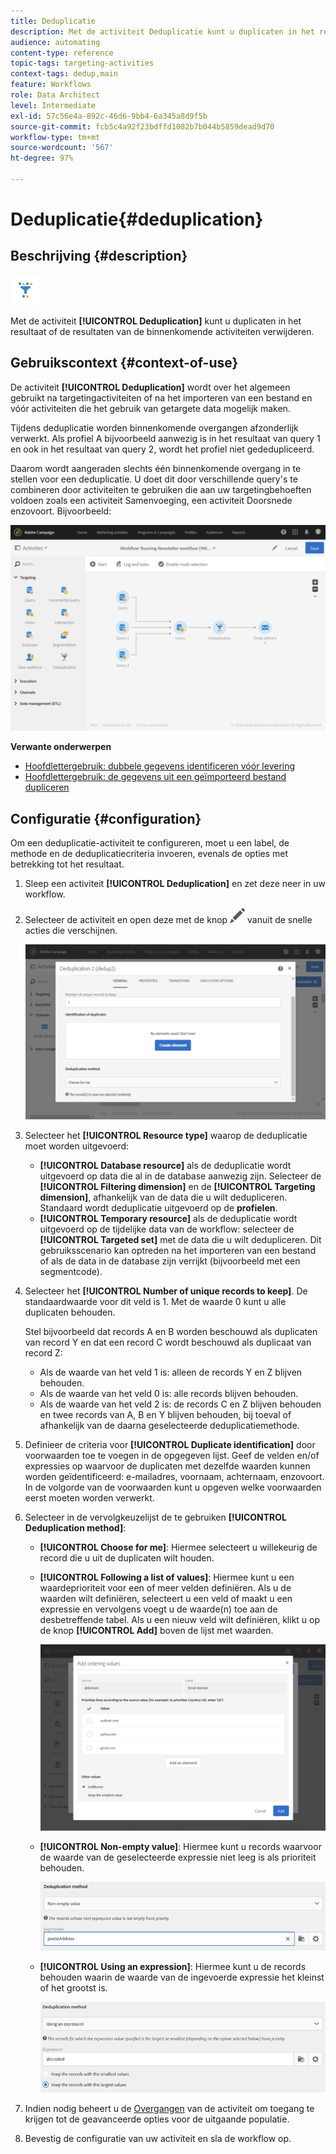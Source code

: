 ```yaml
---
title: Deduplicatie
description: Met de activiteit Deduplicatie kunt u duplicaten in het resultaat of de resultaten van de binnenkomende activiteiten verwijderen.
audience: automating
content-type: reference
topic-tags: targeting-activities
context-tags: dedup,main
feature: Workflows
role: Data Architect
level: Intermediate
exl-id: 57c56e4a-892c-46d6-9bb4-6a345a8d9f5b
source-git-commit: fcb5c4a92f23bdffd1082b7b044b5859dead9d70
workflow-type: tm+mt
source-wordcount: '567'
ht-degree: 97%

---
```


# Deduplicatie{#deduplication}

## Beschrijving {#description}

![](assets/deduplication.png)

Met de activiteit **[!UICONTROL Deduplication]** kunt u duplicaten in het resultaat of de resultaten van de binnenkomende activiteiten verwijderen.

## Gebruikscontext {#context-of-use}

De activiteit **[!UICONTROL Deduplication]** wordt over het algemeen gebruikt na targetingactiviteiten of na het importeren van een bestand en vóór activiteiten die het gebruik van getargete data mogelijk maken.

Tijdens deduplicatie worden binnenkomende overgangen afzonderlijk verwerkt. Als profiel A bijvoorbeeld aanwezig is in het resultaat van query 1 en ook in het resultaat van query 2, wordt het profiel niet gededupliceerd.

Daarom wordt aangeraden slechts één binnenkomende overgang in te stellen voor een deduplicatie. U doet dit door verschillende query&#39;s te combineren door activiteiten te gebruiken die aan uw targetingbehoeften voldoen zoals een activiteit Samenvoeging, een activiteit Doorsnede enzovoort. Bijvoorbeeld:

![](assets/dedup_bonnepratique.png)

**Verwante onderwerpen**

* [Hoofdlettergebruik: dubbele gegevens identificeren vóór levering](../../automating/using/identifying-duplicated-before-delivery.md)
* [Hoofdlettergebruik: de gegevens uit een geïmporteerd bestand dupliceren](../../automating/using/deduplicating-data-imported-file.md)

## Configuratie {#configuration}

Om een deduplicatie-activiteit te configureren, moet u een label, de methode en de deduplicatiecriteria invoeren, evenals de opties met betrekking tot het resultaat.

1. Sleep een activiteit **[!UICONTROL Deduplication]** en zet deze neer in uw workflow.
1. Selecteer de activiteit en open deze met de knop ![](assets/edit_darkgrey-24px.png) vanuit de snelle acties die verschijnen.

   ![](assets/deduplication_1.png)

1. Selecteer het **[!UICONTROL Resource type]** waarop de deduplicatie moet worden uitgevoerd:

   * **[!UICONTROL Database resource]** als de deduplicatie wordt uitgevoerd op data die al in de database aanwezig zijn. Selecteer de **[!UICONTROL Filtering dimension]** en de **[!UICONTROL Targeting dimension]**, afhankelijk van de data die u wilt dedupliceren. Standaard wordt deduplicatie uitgevoerd op de **profielen**.
   * **[!UICONTROL Temporary resource]** als de deduplicatie wordt uitgevoerd op de tijdelijke data van de workflow: selecteer de **[!UICONTROL Targeted set]** met de data die u wilt dedupliceren. Dit gebruiksscenario kan optreden na het importeren van een bestand of als de data in de database zijn verrijkt (bijvoorbeeld met een segmentcode).

1. Selecteer het **[!UICONTROL Number of unique records to keep]**. De standaardwaarde voor dit veld is 1. Met de waarde 0 kunt u alle duplicaten behouden.

   Stel bijvoorbeeld dat records A en B worden beschouwd als duplicaten van record Y en dat een record C wordt beschouwd als duplicaat van record Z:

   * Als de waarde van het veld 1 is: alleen de records Y en Z blijven behouden.
   * Als de waarde van het veld 0 is: alle records blijven behouden.
   * Als de waarde van het veld 2 is: de records C en Z blijven behouden en twee records van A, B en Y blijven behouden, bij toeval of afhankelijk van de daarna geselecteerde deduplicatiemethode.

1. Definieer de criteria voor **[!UICONTROL Duplicate identification]** door voorwaarden toe te voegen in de opgegeven lijst. Geef de velden en/of expressies op waarvoor de duplicaten met dezelfde waarden kunnen worden geïdentificeerd: e-mailadres, voornaam, achternaam, enzovoort. In de volgorde van de voorwaarden kunt u opgeven welke voorwaarden eerst moeten worden verwerkt.
1. Selecteer in de vervolgkeuzelijst de te gebruiken **[!UICONTROL Deduplication method]**:

   * **[!UICONTROL Choose for me]**: Hiermee selecteert u willekeurig de record die u uit de duplicaten wilt houden.
   * **[!UICONTROL Following a list of values]**: Hiermee kunt u een waardeprioriteit voor een of meer velden definiëren. Als u de waarden wilt definiëren, selecteert u een veld of maakt u een expressie en vervolgens voegt u de waarde(n) toe aan de desbetreffende tabel. Als u een nieuw veld wilt definiëren, klikt u op de knop **[!UICONTROL Add]** boven de lijst met waarden.

     ![](assets/deduplication_2.png)

   * **[!UICONTROL Non-empty value]**: Hiermee kunt u records waarvoor de waarde van de geselecteerde expressie niet leeg is als prioriteit behouden.

     ![](assets/deduplication_3.png)

   * **[!UICONTROL Using an expression]**: Hiermee kunt u de records behouden waarin de waarde van de ingevoerde expressie het kleinst of het grootst is.

     ![](assets/deduplication_4.png)

1. Indien nodig beheert u de [Overgangen](../../automating/using/activity-properties.md) van de activiteit om toegang te krijgen tot de geavanceerde opties voor de uitgaande populatie.
1. Bevestig de configuratie van uw activiteit en sla de workflow op.
